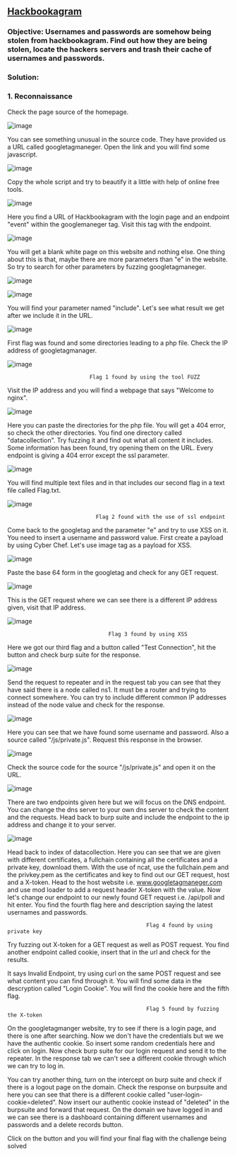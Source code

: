 ## [Hackbookagram](https://app.hackinghub.io/hackbook-agram) 


### **Objective:**  Usernames and passwords are somehow being stolen from hackbookagram. Find out how they are being stolen, locate the hackers servers and trash                     their cache of usernames and passwords.


### **Solution:**


### **1. Reconnaissance**


Check the page source of the homepage.

![image](https://github.com/ocoretech/Sahil-workbook/assets/67775716/dbaf8745-032e-412d-88e9-022465b3d588)


You can see something unusual in the source code. They have provided us a URL called googletagmaneger. Open the link and you will find some javascript. 

![image](https://github.com/ocoretech/Sahil-workbook/assets/67775716/87b8c35a-d548-4249-afb3-6959edcb4288)


Copy the whole script and try to beautify it a little with help of online free tools.

![image](https://github.com/ocoretech/Sahil-workbook/assets/67775716/2af1eb88-5eaa-4337-8bcd-981333327202)


Here you find a URL of Hackbookagram with the login page and an endpoint "event" within the googlemaneger tag. Visit this tag with the endpoint.

![image](https://github.com/ocoretech/Sahil-workbook/assets/67775716/a1c6cfed-a689-423e-aa3d-35d65e2c5652)


You will get a blank white page on this website and nothing else. One thing about this is that, maybe there are more parameters than "e" in the website. So try to search for other parameters by fuzzing googletagmaneger.

![image](https://github.com/ocoretech/Sahil-workbook/assets/67775716/1578b0e3-f49d-478d-8b45-3fe1a1fb5ac6)


![image](https://github.com/ocoretech/Sahil-workbook/assets/67775716/04216139-b16d-4fcf-80b1-931f637f9ff4)


You will find your parameter named "include". Let's see what result we get after we include it in the URL.

![image](https://github.com/ocoretech/Sahil-workbook/assets/67775716/4cf8c97a-9262-4d93-b3ef-87408f14e3e0)


First flag was found and some directories leading to a php file. Check the IP address of googletagmanager.


![image](https://github.com/ocoretech/Sahil-workbook/assets/67775716/48f3eb61-8174-45cb-bc1b-65df71ad0ea6)

                              Flag 1 found by using the tool FUZZ

Visit the IP address and you will find a webpage that says "Welcome to nginx".

![image](https://github.com/ocoretech/Sahil-workbook/assets/67775716/747c6937-9aea-46e9-be89-a27d10657cdb)


Here you can paste the directories for the php file. You will get a 404 error, so check the other directories. You find one directory called "datacollection". Try fuzzing it and find out what all content it includes. Some information has been found, try opening them on the URL. Every endpoint is giving a 404 error except the ssl parameter.

![image](https://github.com/ocoretech/Sahil-workbook/assets/67775716/bd3c845e-c27b-46ee-b2a3-bb91fd6e5e2c)


 You will find multiple text files and in that includes our second flag in a text file called Flag.txt.

![image](https://github.com/ocoretech/Sahil-workbook/assets/67775716/c776e982-fa83-48b0-b521-2c71cab91464)

                                Flag 2 found with the use of ssl endpoint
 


Come back to the googletag and the parameter "e" and try to use XSS on it. You need to insert a username and password value. First create a payload by using Cyber Chef. Let's use image tag as a payload for XSS. 

![image](https://github.com/ocoretech/Sahil-workbook/assets/67775716/76b08714-7979-4a05-b74b-05204f54cd1d)


Paste the base 64 form in the googletag and check for any GET request.

![image](https://github.com/ocoretech/Sahil-workbook/assets/67775716/6eaf37c0-6781-42ee-b530-5eab0d862f38)


This is the GET request where we can see there is a different IP address given, visit that IP address.

![image](https://github.com/ocoretech/Sahil-workbook/assets/67775716/31980d44-a383-4d77-89aa-b198368dd05c)

                                    Flag 3 found by using XSS


Here we got our third flag and a button called "Test Connection", hit the button and check burp suite for the response. 

![image](https://github.com/ocoretech/Sahil-workbook/assets/67775716/f74cc87b-9b92-458c-8ecb-3971cbfa3a17)


Send the request to repeater and in the request tab you can see that they have said there is a node called ns1. It must be a router and trying to connect somewhere. You can try to include different common IP addresses instead of the node value and check for the response.

![image](https://github.com/ocoretech/Sahil-workbook/assets/67775716/1db6b2f1-796c-4a79-bc38-048570da8e3d)

Here you can see that we have found some username and password. Also a source called "/js/private.js". Request this response in the browser.

![image](https://github.com/ocoretech/Sahil-workbook/assets/67775716/3d6aa7d8-4300-46f4-9b2d-a00a4d04491a)


Check the source code for the source "/js/private.js" and open it on the URL.

![image](https://github.com/ocoretech/Sahil-workbook/assets/67775716/d287fe24-b902-4bcd-804f-8fd1832b80b8)


There are two endpoints given here but we will focus on the DNS endpoint. You can change the dns server to your own dns server to check the content and the requests. Head back to burp suite and include the endpoint to the ip address and change it to your server.

![image](https://github.com/ocoretech/Sahil-workbook/assets/67775716/1aa125ea-b65a-44b1-9417-fc19cad08ed5)

Head back to index of datacollection. Here you can see that we are given with different certificates, a fullchain containing all the certificates and a private key, download them. With the use of ncat, use the fullchain.pem and the privkey.pem as the certificates and key to find out our GET request, host and a X-token.
Head to the host website i.e. www.googletagmaneger.com and use mod loader to add a request header X-token with the value. Now let's change our endpoint to our newly found GET request i.e. /api/poll and hit enter. You find the fourth flag here and description saying the latest usernames and passwords.

                                                Flag 4 found by using private key


Try fuzzing out X-token for a GET request as well as POST request. You find another endpoint called cookie, insert that in the url and check for the results.

It says Invalid Endpoint, try using curl on the same POST request and see what content you can find through it. You will find some data in the descryption called "Login Cookie". You will find the cookie here and the fifth flag.

                                                Flag 5 found by fuzzing the X-token

On the googletagmanger website, try to see if there is a login page, and there is one after searching. Now we don't have the credentials but we we have the authentic cookie. So insert some random credentials here and click on login. Now check burp suite for our login request and send it to the repeater. In the response tab we can't see a different cookie through which we can try to log in.

You can try another thing, turn on the intercept on burp suite and check if there is a logout page on the domain. Check the response on burpsuite and here you can see that there is a different cookie called "user-login-cookie=deleted". Now insert our authentic cookie instead of "deleted" in the burpsuite and forward that request. On the domain we have logged in and we can see there is a dashboard containing different usernames and passwords and a delete records button.

Click on the button and you will find your final flag with the challenge being solved



